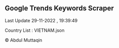 

## Google Trends Keywords Scraper 
 
Last Update 29-11-2022 , 19:39:49

Country List :
VIETNAM.json



© Abdul Muttaqin 
